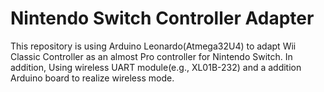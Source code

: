 # Nintendo Switch Controller Adapter
This repository is using Arduino Leonardo(Atmega32U4) to adapt Wii Classic Controller as an almost Pro controller for Nintendo Switch. In addition, Using wireless UART module(e.g., XL01B-232) and a addition Arduino board to realize wireless mode.

